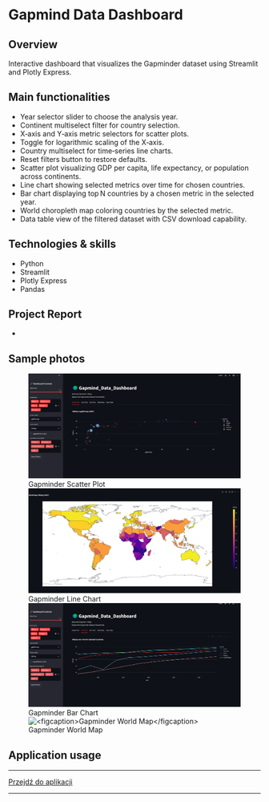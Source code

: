 # Gapmind Data Dashboard

## Overview
Interactive dashboard that visualizes the Gapminder dataset using Streamlit and Plotly Express.

<!-- ## Project architecture
    in Excalidraw -->
## Main functionalities
- Year selector slider to choose the analysis year.
- Continent multiselect filter for country selection.
- X‑axis and Y‑axis metric selectors for scatter plots.
- Toggle for logarithmic scaling of the X‑axis.
- Country multiselect for time‑series line charts.
- Reset filters button to restore defaults.
- Scatter plot visualizing GDP per capita, life expectancy, or population across continents.
- Line chart showing selected metrics over time for chosen countries.
- Bar chart displaying top N countries by a chosen metric in the selected year.
- World choropleth map coloring countries by the selected metric.
- Data table view of the filtered dataset with CSV download capability.

## Technologies & skills
- Python
- Streamlit
- Plotly Express
- Pandas

## Project Report
-

## Sample photos

<figure>
    <img src="../images/gap1.png" alt="<figcaption>Gapminder Scatter Plot</figcaption>" width="600">
<figcaption>Gapminder Scatter Plot</figcaption>
    <img src="../images/gap2.png" alt="<figcaption>Gapminder Line Chart</figcaption>" width="600">
<figcaption>Gapminder Line Chart</figcaption>
    <img src="../images/gap3.png" alt="<figcaption>Gapminder Bar Chart</figcaption>" width="600">
<figcaption>Gapminder Bar Chart</figcaption>
    <img src="../images/gap4.png" alt="<figcaption>Gapminder World Map</figcaption>" width="600">
<figcaption>Gapminder World Map</figcaption>
</figure>

Application usage
-

--- 

<a class="md-button md-button--primary" href="https://gapmind-data-dashboard.streamlit.app/">Przejdź do aplikacji</a>

---